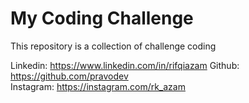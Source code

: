 # My Coding Challenge

This repository is a collection of challenge coding

Linkedin: https://www.linkedin.com/in/rifqiazam
Github: https://github.com/pravodev  
Instagram: https://instagram.com/rk_azam